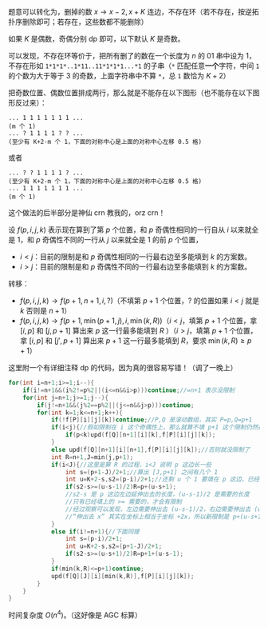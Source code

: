 题意可以转化为，删掉的数 $x\to x-2,x+K$ 连边，不存在环（若不存在，按逆拓扑序删除即可；若存在，这些数都不能删除）

如果 $K$ 是偶数，奇偶分别 dp 即可，以下默认 $K$ 是奇数。

可以发现，不存在环等价于，把所有删了的数在一个长度为 $n$ 的 01 串中设为 1，不存在形如 `1*1*1*..1*11..11*1*1*1...*1` 的子串（`*` 匹配任意**一个**字符，中间 `1` 的个数为大于等于 $3$ 的奇数，上面字符串中不算 `*`，总 `1` 数恰为 $K+2$）

把奇数位置、偶数位置排成两行，那么就是不能存在以下图形（也不能存在以下图形反过来）：

```
... 1 1 1 1 1 1 1 ... 
(m 个 1)
... ? 1 1 1 1 ? ? ... 
(至少有 K+2-m 个 1，下面的对称中心是上面的对称中心左移 0.5 格)
```

或者

```
... ? ? 1 1 1 1 ? ... 
(至少有 K+2-m 个 1，下面的对称中心是上面的对称中心左移 0.5 格)
... 1 1 1 1 1 1 1 ... 
(m 个 1)
```

这个做法的后半部分是神仙 crn 教我的，orz crn！

设 $f(p,i,j,k)$ 表示现在算到了第 $p$ 个位置，和 $p$ 奇偶性相同的一行自从 $i$ 以来就全是 1，和 $p$ 奇偶性不同的一行从 $j$ 以来就全是 1 的前 $p$ 个位置，

- $i<j$：目前的限制是和 $p$ 奇偶性相同的一行最右边至多能填到 $k$ 的方案数。
- $i>j$：目前的限制是和 $p$ 奇偶性不同的一行最右边至多能填到 $k$ 的方案数。

转移：

- $f(p,i,j,k)\to f(p+1,n+1,i,?)$（不填第 $p+1$ 个位置，$?$ 的位置如果 $i<j$ 就是 $k$ 否则是 $n+1$）
- $f(p,i,j,k)\to f(p+1,\min(p+1,j),i,\min(k,R))$（$i<j$，填第 $p+1$ 个位置，拿 $[i,p]$ 和 $[j,p+1]$ 算出来 $p$ 这一行最多能填到 $R$ ）（$i>j$，填第 $p+1$ 个位置，拿 $[i,p]$ 和 $[j',p+1]$ 算出来 $p+1$ 这一行最多能填到 $R$，要求 $\min(k,R)\ge p+1$）

这里附一个有详细注释 dp 的代码，因为真的很容易写错！（调了一晚上）

```cpp
for(int i=n+1;i>=1;i--){
	if(i!=n+1&&(i%2!=p%2||(i<=n&&i>p)))continue;//=n+1 表示没限制
	for(int j=n+1;j>=1;j--){
		if(j!=n+1&&(j%2==p%2||(j<=n&&j>p)))continue;
		for(int k=1;k<=n+1;k++){
			if(!f[P][i][j][k])continue;//P,Q 是滚动数组，其实 P=p,Q=p+1
			if(i<j){//假如限制在 i 这个奇偶性上，那么就算不填 p+1 这个限制仍然存在
				if(p<k)upd(f[Q][n+1][i][k],f[P][i][j][k]);
			}
			else upd(f[Q][n+1][i][n+1],f[P][i][j][k]);//否则就没限制了
			int R=n+1,J=min(j,p+1);
			if(i<J){//这里是算 R 的过程，i<J 说明 p 这边长一些
				int s=(p+1-J)/2+1;//算出 [J,p+1] 之间有几个 1
				int u=K+2-s,s2=(p-i)/2+1;//还剩 u 个 1 要填在 p 这边，已经填了 s2 个
				if(s2-s>=(u-s-1)/2)R=p+(u-s+1);
				//s2-s 是 p 这边左边延伸出去的长度，(u-s-1)/2 是需要的长度
				//只有已经填上的 >= 需要的，才会有限制
				//经过观察可以发现，左边需要伸出去 (u-s-1)/2，右边需要伸出去 (u-s+1)/2
				//“伸出去 x” 其实在坐标上相当于坐标 +2x，所以新限制是 p+(u-s+1)/2*2
			}
			else if(i!=n+1){//下面同理
				int s=(p-i)/2+1;
				int u=K+2-s,s2=(p+1-J)/2+1;
				if(s2-s>=(u-s+1)/2)R=p+1+(u-s-1);
			}
			if(min(k,R)<=p+1)continue;
			upd(f[Q][J][i][min(k,R)],f[P][i][j][k]);
		}
	}
}
```

时间复杂度 $O(n^4)$。（这好像是 AGC 标算）